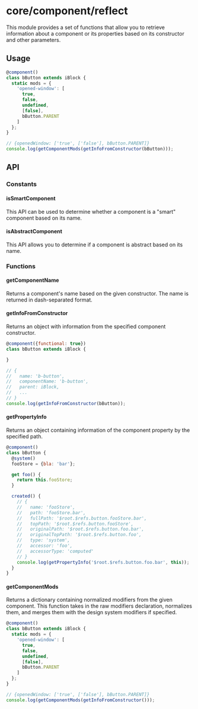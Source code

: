 # core/component/reflect

This module provides a set of functions that allow you to retrieve information about a component or
its properties based on its constructor and other parameters.

## Usage

```js
@component()
class bButton extends iBlock {
  static mods = {
    'opened-window': [
      true,
      false,
      undefined,
      [false],
      bButton.PARENT
    ]
  };
}

// {openedWindow: ['true', ['false'], bButton.PARENT]}
console.log(getComponentMods(getInfoFromConstructor(bButton)));
```

## API

### Constants

#### isSmartComponent

This API can be used to determine whether a component is a "smart" component based on its name.

#### isAbstractComponent

This API allows you to determine if a component is abstract based on its name.

### Functions

#### getComponentName

Returns a component's name based on the given constructor.
The name is returned in dash-separated format.

#### getInfoFromConstructor

Returns an object with information from the specified component constructor.

```js
@component({functional: true})
class bButton extends iBlock {

}

// {
//   name: 'b-button',
//   componentName: 'b-button',
//   parent: iBlock,
//   ...
// }
console.log(getInfoFromConstructor(bButton));
```

#### getPropertyInfo

Returns an object containing information of the component property by the specified path.

```js
@component()
class bButton {
  @system()
  fooStore = {bla: 'bar'};

  get foo() {
    return this.fooStore;
  }

  created() {
    // {
    //   name: 'fooStore',
    //   path: 'fooStore.bar',
    //   fullPath: '$root.$refs.button.fooStore.bar',
    //   topPath: '$root.$refs.button.fooStore',
    //   originalPath: '$root.$refs.button.foo.bar',
    //   originalTopPath: '$root.$refs.button.foo',
    //   type: 'system',
    //   accessor: 'foo',
    //   accessorType: 'computed'
    // }
    console.log(getPropertyInfo('$root.$refs.button.foo.bar', this));
  }
}
```

#### getComponentMods

Returns a dictionary containing normalized modifiers from the given component.
This function takes in the raw modifiers declaration, normalizes them, and merges them with the design system modifiers
if specified.

```js
@component()
class bButton extends iBlock {
  static mods = {
    'opened-window': [
      true,
      false,
      undefined,
      [false],
      bButton.PARENT
    ]
  };
}

// {openedWindow: ['true', ['false'], bButton.PARENT]}
console.log(getComponentMods(getInfoFromConstructor()));
```
